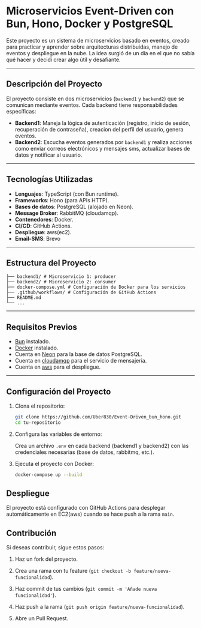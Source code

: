 # Microservicios Event-Driven con Bun, Hono, Docker y PostgreSQL

Este proyecto es un sistema de microservicios basado en eventos, creado para practicar y aprender sobre arquitecturas distribuidas, manejo de eventos y despliegue en la nube. La idea surgió de un día en el que no sabía qué hacer y decidí crear algo útil y desafiante.

---

## **Descripción del Proyecto**

El proyecto consiste en dos microservicios (`backend1` y `backend2`) que se comunican mediante eventos. Cada backend tiene responsabilidades específicas:

- **Backend1**: Maneja la lógica de autenticación (registro, inicio de sesión, recuperación de contraseña), creacion del perfil del usuario, genera eventos.
- **Backend2**: Escucha eventos generados por `backend1` y realiza acciones como enviar correos electrónicos y mensajes sms, actualizar bases de datos y notificar al usuario.

---

## **Tecnologías Utilizadas**

- **Lenguajes**: TypeScript (con Bun runtime).
- **Frameworks**: Hono (para APIs HTTP).
- **Bases de datos**: PostgreSQL (alojado en Neon).
- **Message Broker**: RabbitMQ (cloudamqp).
- **Contenedores**: Docker.
- **CI/CD**: GitHub Actions.
- **Despliegue**: aws(ec2).
- **Email-SMS**: Brevo

---

## **Estructura del Proyecto**
  ```.
├── backend1/ # Microservicio 1: producer
├── backend2/ # Microservicio 2: consumer
├── docker-compose.yml # Configuración de Docker para los servicios
├── .github/workflows/ # Configuración de GitHub Actions
├── README.md
└── ...
  ```

---

## **Requisitos Previos**

- [Bun](https://bun.sh/) instalado.
- [Docker](https://www.docker.com/) instalado.
- Cuenta en [Neon](https://neon.tech/) para la base de datos PostgreSQL.
- Cuenta en [cloudamqp](https://www.cloudamqp.com/) para el servicio de mensajeria.
- Cuenta en [aws](https://www.aws.amazon.com/) para el despliegue.

---

## **Configuración del Proyecto**

1. Clona el repositorio:
   ```bash
   git clone https://github.com/Uber830/Event-Driven_bun_hono.git
   cd tu-repositorio
   ```
2. Configura las variables de entorno:

     Crea un archivo ```.env``` en cada backend (backend1 y backend2) con las credenciales necesarias (base de datos, rabbitmq, etc.).

3. Ejecuta el proyecto con Docker:
    ```bash
    docker-compose up --build
    ```

## **Despliegue**

El proyecto está configurado con GitHub Actions para desplegar automáticamente en EC2(aws) cuando se hace push a la rama ```main```.

## **Contribución**

Si deseas contribuir, sigue estos pasos:

  1. Haz un fork del proyecto.

  2. Crea una rama con tu feature (```git checkout -b feature/nueva-funcionalidad```).

  3. Haz commit de tus cambios (```git commit -m 'Añade nueva funcionalidad'```).

  4. Haz push a la rama (```git push origin feature/nueva-funcionalidad```).

  5. Abre un Pull Request.
